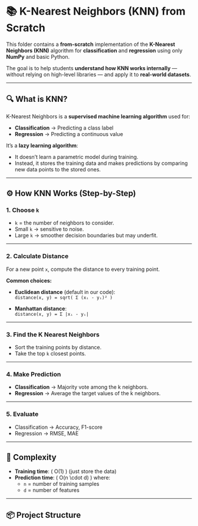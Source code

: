 # 📚 K-Nearest Neighbors (KNN) from Scratch

This folder contains a **from-scratch** implementation of the **K-Nearest Neighbors (KNN)** algorithm for **classification** and **regression** using only **NumPy** and basic Python.

The goal is to help students **understand how KNN works internally** — without relying on high-level libraries — and apply it to **real-world datasets**.

---

## 🔍 What is KNN?

K-Nearest Neighbors is a **supervised machine learning algorithm** used for:
- **Classification** → Predicting a class label
- **Regression** → Predicting a continuous value

It’s a **lazy learning algorithm**:  
- It doesn’t learn a parametric model during training.
- Instead, it stores the training data and makes predictions by comparing new data points to the stored ones.

---

## ⚙️ How KNN Works (Step-by-Step)

### **1. Choose `k`**
- `k` = the number of neighbors to consider.
- Small `k` → sensitive to noise.  
- Large `k` → smoother decision boundaries but may underfit.

---

### **2. Calculate Distance**
For a new point `x`, compute the distance to every training point.

**Common choices:**

- **Euclidean distance** (default in our code):  
  `distance(x, y) = sqrt( Σ (xᵢ - yᵢ)² )`

- **Manhattan distance**:  
  `distance(x, y) = Σ |xᵢ - yᵢ|`

---

### **3. Find the K Nearest Neighbors**
- Sort the training points by distance.
- Take the top `k` closest points.

---

### **4. Make Prediction**
- **Classification** → Majority vote among the k neighbors.  
- **Regression** → Average the target values of the k neighbors.

---

### **5. Evaluate**
- Classification → Accuracy, F1-score  
- Regression → RMSE, MAE

---

## 🧮 Complexity
- **Training time**: \( O(1) \) (just store the data)
- **Prediction time**: \( O(n \cdot d) \) where:
  - `n` = number of training samples
  - `d` = number of features

---

## 📦 Project Structure
